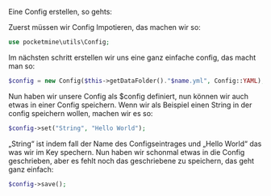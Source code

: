 Eine Config erstellen, so gehts:

Zuerst müssen wir Config Impotieren, das machen wir so:
```php
use pocketmine\utils\Config;
```

Im nächsten schritt erstellen wir uns eine ganz einfache config, das macht man so:
```php
$config = new Config($this->getDataFolder()."$name.yml", Config::YAML);
```

Nun haben wir unsere Config als $config definiert, nun können wir auch etwas in einer Config speichern.
Wenn wir als Beispiel einen String in der config speichern wollen, machen wir es so:
```php
$config->set("String", "Hello World");
```
„String“ ist indem fall der Name des Configseintrages und „Hello World“ das was wir im Key spechern. Nun haben wir schonmal etwas in die Config geschrieben, aber es fehlt noch das geschriebene zu speichern, das geht ganz einfach:
```php
$config->save();
```


